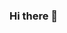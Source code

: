 ### Hi there 👋
<!--, my name is Yuriy Gudimov (🙊💻🍺🕹️)

[![Typing SVG](https://readme-typing-svg.herokuapp.com?font=Fira+Code&pause=1000&color=37F71A&width=435&lines=I'm+self-made+Mobile+Dev;Joking.+I'm+master+in+Comp+Science;Hardworking+and+cheerful+guy)](https://git.io/typing-svg)
---
![](https://komarev.com/ghpvc/?username=advanc3dUA&color=ff69b4)

[![](https://img.shields.io/badge/Telegram-2CA5E0?style=flat&logo=telegram&logoColor=white)](https://t.me/advanc3d)
[![](https://img.shields.io/badge/Gmail-D14836?style=flat&logo=gmail&logoColor=white)](mailto:gudimovyuriy@gmail.com)


**advanc3dUA/advanc3dUA** is a ✨ _special_ ✨ repository because its `README.md` (this file) appears on your GitHub profile.

Here are some ideas to get you started:

- 🔭 I’m currently working on ...
- 🌱 I’m currently learning ...
- 👯 I’m looking to collaborate on ...
- 🤔 I’m looking for help with ...
- 💬 Ask me about ...
- 📫 How to reach me: ...
- 😄 Pronouns: ...
- ⚡ Fun fact: ...
-->
